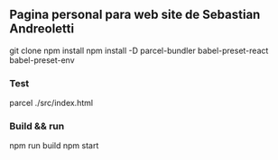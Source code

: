 ## Pagina personal para web site de Sebastian Andreoletti

git clone
npm install
npm install -D parcel-bundler babel-preset-react babel-preset-env

### Test
parcel ./src/index.html

### Build && run
npm run build
npm start